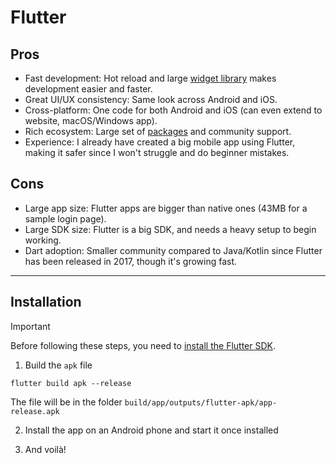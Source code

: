 # Flutter

## Pros

- Fast development: Hot reload and large [widget library](https://pub.dev) makes development easier
  and faster.
- Great UI/UX consistency: Same look across Android and iOS.
- Cross-platform: One code for both Android and iOS (can even extend to website, macOS/Windows app).
- Rich ecosystem: Large set of [packages](https://pub.dev) and community support.
- Experience: I already have created a big mobile app using Flutter, making it safer since I won't
  struggle and do beginner mistakes.

## Cons

- Large app size: Flutter apps are bigger than native ones (43MB for a sample login page).
- Large SDK size: Flutter is a big SDK, and needs a heavy setup to begin working.
- Dart adoption: Smaller community compared to Java/Kotlin since Flutter has been released in 2017,
  though it's growing fast.

---

## Installation

> [!IMPORTANT]
> Before following these steps, you need to [install the Flutter SDK](https://docs.flutter.dev/get-started/install).

1. Build the `apk` file
```shell
flutter build apk --release
```
The file will be in the folder `build/app/outputs/flutter-apk/app-release.apk`

2. Install the app on an Android phone and start it once installed

3. And voilà!
